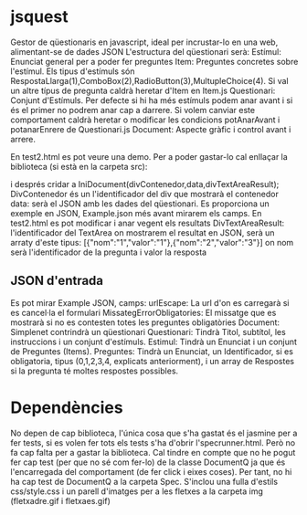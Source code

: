 jsquest
=======

Gestor de qüestionaris en javascript, ideal per incrustar-lo en una web, alimentant-se de dades JSON
L'estructura del qüestionari serà:
Estímul: Enunciat general per a poder fer preguntes
Item: Preguntes concretes sobre l'estímul. Els tipus d'estímuls són RespostaLlarga(1),ComboBox(2),RadioButton(3),MultupleChoice(4). Si val un altre típus de pregunta caldrà heretar d'Item en Item.js
Questionari: Conjunt d'Estímuls. Per defecte si hi ha més estímuls podem anar avant i si és el primer no podrem anar cap a darrere. Si volem canviar este comportament caldrà heretar o modificar les condicions potAnarAvant i potanarEnrere de Questionari.js
Document: Aspecte gràfic i control avant i arrere. 

En test2.html es pot veure una demo. Per a poder gastar-lo cal enllaçar la biblioteca (si està en la carpeta src):

<script type='text/javascript' src='src/jsquest.js'></script>

i després cridar a IniDocument(divContenedor,data,divTextAreaResult);
DivContenedor és un l'identificador del div que mostrarà el contenedor
data: serà el JSON amb les dades del qüestionari. Es proporciona un exemple en JSON, Example.json més avant mirarem els camps. En test2.html es pot modificar i anar vegent els resultats
DivTextAreaResult: l'identificador del TextArea on mostrarem el resultat en JSON, serà un arraty d'este tipus:
[{"nom":"1","valor":"1"},{"nom":"2","valor":"3"}]
on nom serà l'identificador de la pregunta i valor la resposta

JSON d'entrada
--------------
Es pot mirar Example JSON, camps:
urlEscape: La url d'on es carregarà si es cancel·la el formulari
MissategErrorObligatories: El missatge que es mostrarà si no es contesten totes les preguntes obligatòries
Document: Simplenet contrindrà un qüestionari
Questionari: Tindrà Titol, subtítol, les instruccions i un conjunt d'estímuls.
Estimul: Tindrà un Enunciat i un conjunt de Preguntes (Items).
Preguntes: Tindrà un Enunciat, un Identificador, si es obligatoria, tipus (0,1,2,3,4, explicats anteriorment), i un array de Respostes si la pregunta té moltes respostes possibles.


Dependències
============
No depen de cap biblioteca, l'única cosa que s'ha gastat és el jasmine per a fer tests, si es volen fer tots els tests s'ha d'obrir l'specrunner.html. Però no fa cap falta per a gastar la biblioteca. Cal tindre en compte que no he pogut fer cap test (per que no sé com fer-lo) de la classe DocumentQ ja que és l'encarregada del comportament (de fer click i eixes coses). Per tant, no hi ha cap test de DocumentQ a la carpeta Spec. S'inclou una fulla d'estils css/style.css i un parell d'imatges per a les fletxes a la carpeta img (fletxadre.gif i fletxaes.gif)

